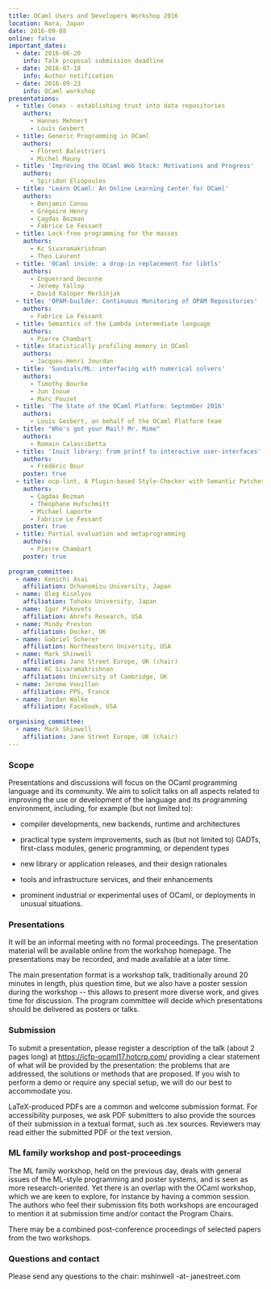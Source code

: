 ```yaml
---
title: OCaml Users and Developers Workshop 2016
location: Nara, Japan
date: 2016-09-08
online: false
important_dates: 
  - date: 2016-06-20
    info: Talk proposal submission deadline
  - date: 2016-07-18
    info: Author notification
  - date: 2016-09-23
    info: OCaml workshop
presentations: 
  - title: Conex - establishing trust into data repositories 
    authors: 
      - Hannes Mehnert 
      - Louis Gesbert
  - title: Generic Programming in OCaml
    authors:
      - Florent Balestrieri
      - Michel Mauny
  - title: 'Improving the OCaml Web Stack: Motivations and Progress'
    authors: 
      - Spiridon Eliopoulos
  - title: 'Learn OCaml: An Online Learning Center for OCaml'
    authors:
      - Benjamin Canou
      - Grégoire Henry
      - Çagdas Bozman
      - Fabrice Le Fessant
  - title: Lock-free programming for the masses
    authors:
      - Kc Sivaramakrishnan
      - Theo Laurent
  - title: 'OCaml inside: a drop-in replacement for libtls'
    authors: 
      - Enguerrand Decorne
      - Jeremy Yallop
      - David Kaloper Meršinjak
  - title: 'OPAM-builder: Continuous Monitoring of OPAM Repositories'
    authors: 
      - Fabrice Le Fessant
  - title: Semantics of the Lambda intermediate language
    authors: 
      - Pierre Chambart
  - title: Statistically profiling memory in OCaml
    authors: 
      - Jacques-Henri Jourdan
  - title: 'Sundials/ML: interfacing with numerical solvers'
    authors: 
      - Timothy Bourke
      - Jun Inoue
      - Marc Pouzet
  - title: 'The State of the OCaml Platform: September 2016'
    authors: 
      - Louis Gesbert, on behalf of the OCaml Platform team
  - title: "Who's got your Mail? Mr. Mime"
    authors: 
      - Romain Calascibetta
  - title: 'Inuit library: from printf to interactive user-interfaces'
    authors:
      - Frédéric Bour
    poster: true
  - title: ocp-lint, A Plugin-based Style-Checker with Semantic Patches
    authors:
      - Çagdas Bozman
      - Théophane Hufschmitt
      - Michael Laporte
      - Fabrice Le Fessant
    poster: true
  - title: Partial evaluation and metaprogramming
    authors:
      - Pierre Chambart
    poster: true
 
program_committee: 
  - name: Kenichi Asai
    affiliation: Ochanomizu University, Japan
  - name: Oleg Kiselyov
    affiliation: Tohoku University, Japan
  - name: Igor Pikovets
    affiliation: Ahrefs Research, USA
  - name: Mindy Preston
    affiliation: Docker, UK
  - name: Gabriel Scherer
    affiliation: Northeastern University, USA
  - name: Mark Shinwell
    affiliation: Jane Street Europe, UK (chair)
  - name: KC Sivaramakrishnan
    affiliation: University of Cambridge, UK
  - name: Jerome Vouillon
    affiliation: PPS, France
  - name: Jordan Walke
    affiliation: Facebook, USA
  
organising_committee: 
  - name: Mark Shinwell
    affiliation: Jane Street Europe, UK (chair)
---
```



### Scope

Presentations and discussions will focus on the OCaml
programming language and its community. We aim to solicit talks
on all aspects related to improving the use or development of
the language and its programming environment, including, for
example (but not limited to):

- compiler developments, new backends, runtime and architectures

- practical type system improvements, such as (but not
  limited to) GADTs, first-class modules, generic programming,
  or dependent types

- new library or application releases, and their design
  rationales

- tools and infrastructure services, and their enhancements

- prominent industrial or experimental uses of OCaml, or
  deployments in unusual situations.

### Presentations

It will be an informal meeting with no formal proceedings. The
presentation material will be available online from the workshop
homepage. The presentations may be recorded, and made available
at a later time.

The main presentation format is a workshop talk, traditionally
around 20 minutes in length, plus question time, but we also
have a poster session during the workshop -- this allows to
present more diverse work, and gives time for discussion. The
program committee will decide which presentations should be
delivered as posters or talks.

### Submission

To submit a presentation, please register a description of the
talk (about 2 pages long) at <https://icfp-ocaml17.hotcrp.com/>
providing a clear statement of what will be provided by the
presentation: the problems that are addressed, the solutions or
methods that are proposed. If you wish to perform a demo or require any special setup, we will do our best to accommodate you.

LaTeX-produced PDFs are a common and welcome submission
format. For accessibility purposes, we ask PDF submitters to
also provide the sources of their submission in a textual
format, such as .tex sources. Reviewers may read either the
submitted PDF or the text version.

### ML family workshop and post-proceedings

The ML family workshop, held on the previous day, deals with general issues of the ML-style programming and  poster systems, and is seen as more research-oriented. Yet there is an overlap with the OCaml workshop, which we are keen to explore, for instance by having a common session. The authors who feel their submission fits both workshops are encouraged to mention it at submission time and/or contact the Program Chairs.

There may be a combined post-conference proceedings of selected papers from the two workshops.


### Questions and contact

Please send any questions to the chair:
mshinwell -at- janestreet.com